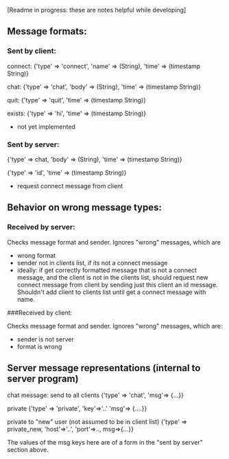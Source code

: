 [Readme in progress: these are notes helpful while developing]

## Message formats:

### Sent by client:

connect:
{'type' => 'connect', 'name' => (String), 'time' => (timestamp String)}

chat:
{'type' => 'chat', 'body' => (String), 'time' => (timestamp String)}

quit:
{'type' => 'quit', 'time' => (timestamp String)}

exists:
{'type' => 'hi', 'time' => (timestamp String)}
- not yet implemented

### Sent by server:

{'type' => chat, 'body' => (String), 'time' => (timestamp String)}

{'type' => 'id', 'time' => (timestamp String)} 
- request connect message from client

## Behavior on wrong message types:

### Received by server:

Checks message format and sender. Ignores "wrong" messages, which are
- wrong format
- sender not in clients list, if its not a connect message
- ideally: if get correctly formatted message that is not a connect message, and the client is not in the clients list, should request new
connect message from client by sending just this client an id message.
Shouldn't add client to clients list until get a connect message with name.

###Received by client:

Checks message format and sender. Ignores "wrong" messages, which are:
- sender is not server
- format is wrong

## Server message representations (internal to server program)
chat message: send to all clients
{'type' => 'chat', 'msg'=> {...}}

private
{'type' => 'private', 'key'=>'..' 'msg'=> {....}}

private to "new" user (not assumed to be in client list)
{'type' => private_new, 'host'=>'..', 'port'=>.., msg=>{...}}

The values of the msg keys here are of a form in the "sent by server" section above.



